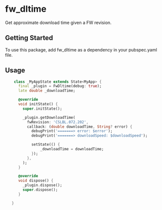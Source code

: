 # fw_dltime

Get approximate download time given a FW revision.

## Getting Started

To use this package, add fw_dltime as a dependency in your pubspec.yaml file.

## Usage

```dart
    class _MyAppState extends State<MyApp> {
      final _plugin = FwDltime(debug: true);
      late double _downloadTime;

      @override
      void initState() {
        super.initState();

        _plugin.getDownloadTime(
          fwRevision: 'CSLBL.072.202',
          callback: (double downloadTime, String? error) {
            debugPrint('=======> error: $error');
            debugPrint('=======> downloadSpeed: $downloadSpeed');

            setState(() {
                _downloadTime = downloadTime;
            });
          },
        );
      }

      @override
      void dispose() {
        _plugin.dispose();
        super.dispose();
      }

   }
```


